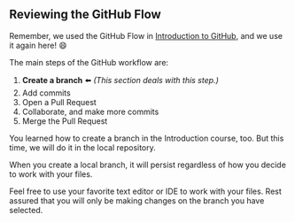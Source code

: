[//]: # "This is used in both the CLI and Desktop course"

## Reviewing the GitHub Flow

Remember, we used the GitHub Flow in [Introduction to GitHub](https://github.github.com/on-demand/intro-to-github/), and we use it again here! :smile:

The main steps of the GitHub workflow are:

1. **Create a branch** :arrow_left: _(This section deals with this step.)_
1. Add commits
1. Open a Pull Request
1. Collaborate, and make more commits
1. Merge the Pull Request

You learned how to create a branch in the Introduction course, too. But this time, we will do it in the local repository.

When you create a local branch, it will persist regardless of how you decide to work with your files.

Feel free to use your favorite text editor or IDE to work with your files. Rest assured that you will only be making changes on the branch you have selected.
